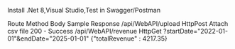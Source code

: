 
Install .Net 8,Visual Studio,Test in Swagger/Postman


Route				Method		Body											Sample Response
/api/WebAPI/upload	HttpPost	Attach csv file									200 - Success
/api/WebAPI/revenue	HttpGet		?startDate="2022-01-01"&endDate="2025-01-01"  	{"totalRevenue" : 4217.35}
